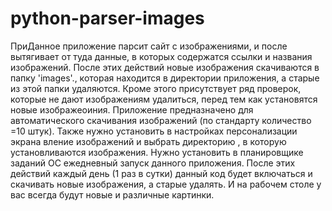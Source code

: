 # python-parser-images
ПриДанное приложение парсит сайт с изображениями, и после вытягивает от туда данные, в которых содержатся ссылки и названия изображений. После этих действий новые изображения скачиваются в папку 'images'., которая находится в директории приложения, а старые из этой папки удаляются. Кроме этого присутствует ряд проверок, которые не дают изображениям удалиться, перед тем как установятся новые изображеоиния.
Приложение предназначено для автоматического скачивания изображений (по стандарту количество =10 штук). Также нужно установить в настройках персонализации экрана вление изображений и выбрать директорию , в которую установливаются изображения.
Нужно установить в планировщике заданий ОС ежедневный запуск данного приложения.
После этих действий каждый день (1 раз в сутки) данный код будет включаться и скачивать новые изображения, а старые удалять. И на рабочем столе у вас всегда будут новые и различные картинки.
